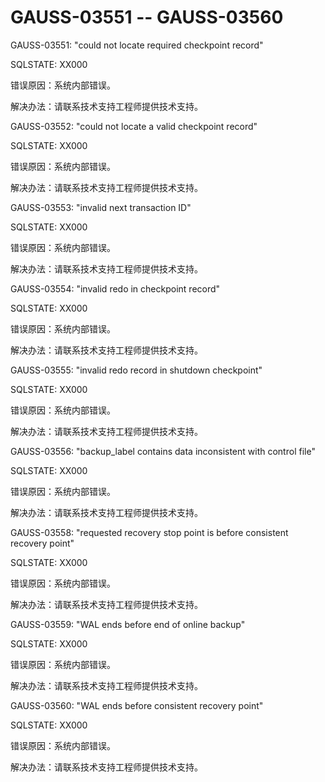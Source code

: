 # GAUSS-03551 -- GAUSS-03560<a name="ZH-CN_TOPIC_0302073166"></a>

GAUSS-03551: "could not locate required checkpoint record"

SQLSTATE: XX000

错误原因：系统内部错误。

解决办法：请联系技术支持工程师提供技术支持。

GAUSS-03552: "could not locate a valid checkpoint record"

SQLSTATE: XX000

错误原因：系统内部错误。

解决办法：请联系技术支持工程师提供技术支持。

GAUSS-03553: "invalid next transaction ID"

SQLSTATE: XX000

错误原因：系统内部错误。

解决办法：请联系技术支持工程师提供技术支持。

GAUSS-03554: "invalid redo in checkpoint record"

SQLSTATE: XX000

错误原因：系统内部错误。

解决办法：请联系技术支持工程师提供技术支持。

GAUSS-03555: "invalid redo record in shutdown checkpoint"

SQLSTATE: XX000

错误原因：系统内部错误。

解决办法：请联系技术支持工程师提供技术支持。

GAUSS-03556: "backup\_label contains data inconsistent with control file"

SQLSTATE: XX000

错误原因：系统内部错误。

解决办法：请联系技术支持工程师提供技术支持。

GAUSS-03558: "requested recovery stop point is before consistent recovery point"

SQLSTATE: XX000

错误原因：系统内部错误。

解决办法：请联系技术支持工程师提供技术支持。

GAUSS-03559: "WAL ends before end of online backup"

SQLSTATE: XX000

错误原因：系统内部错误。

解决办法：请联系技术支持工程师提供技术支持。

GAUSS-03560: "WAL ends before consistent recovery point"

SQLSTATE: XX000

错误原因：系统内部错误。

解决办法：请联系技术支持工程师提供技术支持。

